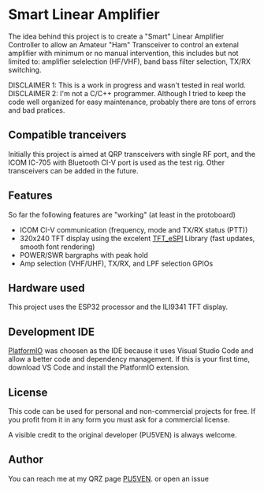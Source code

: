 # Smart Linear Amplifier

The idea behind this project is to create a "Smart" Linear Amplifier Controller to allow an Amateur "Ham" Transceiver to control an extenal amplifier with minimum or no manual intervention, this includes but not limited to: amplifier selelection (HF/VHF), band bass filter selection, TX/RX switching.

DISCLAIMER 1: This is a work in progress and wasn't tested in real world.
DISCLAIMER 2: I'm not a C/C++ programmer. Although I tried to keep the code well organized for easy maintenance, probably there are tons of errors and bad pratices.

## Compatible tranceivers

Initially this project is aimed at QRP transceivers with single RF port, and the ICOM IC-705 with Bluetooth CI-V port is used as the test rig. Other transceivers can be added in the future.

## Features

So far the following features are "working" (at least in the protoboard)

 - ICOM CI-V communication (frequency, mode and TX/RX status (PTT))
 - 320x240 TFT display using the excelent [TFT_eSPI](https://github.com/Bodmer/TFT_eSPI) Library (fast updates, smooth font rendering)
 - POWER/SWR bargraphs with peak hold
 - Amp selection (VHF/UHF), TX/RX, and LPF selection GPIOs

## Hardware used

This project uses the ESP32 processor and the ILI9341 TFT display.

## Development IDE

[PlatformIO](https://platformio.org/) was choosen as the IDE because it uses Visual Studio Code and allow a better code and dependency management. If this is your first time, download VS Code and install the PlatformIO extension.

## License

This code can be used for personal and non-commercial projects for free. If you profit from it in any form you must ask for a commercial license.

A visible credit to the original developer (PU5VEN) is always welcome.

## Author

You can reach me at my QRZ page [PU5VEN](https://www.qrz.com/db/pu5ven). or open an issue